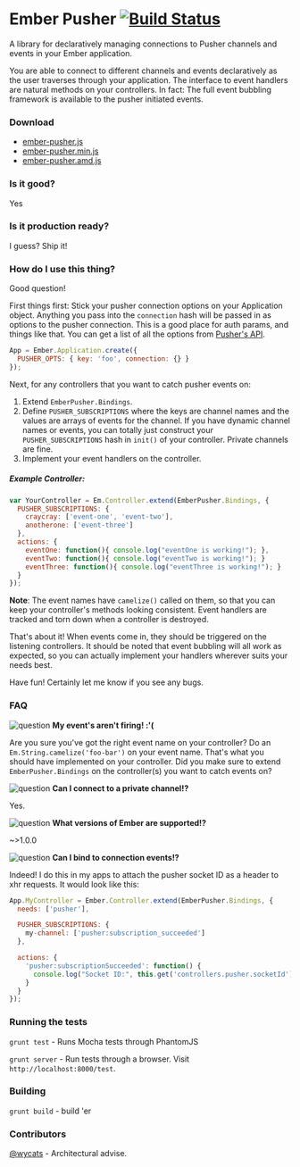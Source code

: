 # Ember Pusher [![Build Status](https://travis-ci.org/jamiebikies/ember-pusher.png?branch=master)](https://travis-ci.org/jamiebikies/ember-pusher)

A library for declaratively managing connections to Pusher channels and events
in your Ember application.

You are able to connect to different channels and events declaratively as the
user traverses through your application. The interface to event handlers
are natural methods on your controllers. In fact: The full event bubbling
framework is available to the pusher initiated events.


### Download
- [ember-pusher.js](https://ember-pusher-builds.s3.amazonaws.com/ember-pusher.js)
- [ember-pusher.min.js](https://ember-pusher-builds.s3.amazonaws.com/ember-pusher.min.js)
- [ember-pusher.amd.js](https://ember-pusher-builds.s3.amazonaws.com/ember-pusher.amd.js)


### Is it good?
Yes

### Is it production ready?
I guess? Ship it!


### How do I use this thing?
Good question!

First things first: Stick your pusher connection options on your Application
object. Anything you pass into the `connection` hash will be passed in as
options to the pusher connection. This is a good place for auth params, and
things like that. You can get a list of all the options from
[Pusher's API](http://pusher.com/docs/client_api_guide/client_connect#connecting).


```javascript
App = Ember.Application.create({
  PUSHER_OPTS: { key: 'foo', connection: {} }
});
```

Next, for any controllers that you want to catch pusher events on:

1. Extend `EmberPusher.Bindings`.
2. Define `PUSHER_SUBSCRIPTIONS` where the keys are channel names and the
   values are arrays of events for the channel. If you have dynamic channel
   names or events, you can totally just construct your `PUSHER_SUBSCRIPTIONS`
   hash in `init()` of your controller. Private channels are fine.
3. Implement your event handlers on the controller.

##### Example Controller:

```javascript
var YourController = Em.Controller.extend(EmberPusher.Bindings, {
  PUSHER_SUBSCRIPTIONS: {
    craycray: ['event-one', 'event-two'],
    anotherone: ['event-three']
  },
  actions: {
    eventOne: function(){ console.log("eventOne is working!"); },
    eventTwo: function(){ console.log("eventTwo is working!"); }
    eventThree: function(){ console.log("eventThree is working!"); }
  }
});
```



**Note**: The event names have `camelize()` called on them, so that you can
keep your controller's methods looking consistent. Event handlers are tracked
and torn down when a controller is destroyed.


That's about it! When events come in, they should be triggered on the listening controllers.
It should be noted that event bubbling will all work as expected, so you can actually implement
your handlers wherever suits your needs best.


Have fun! Certainly let me know if you see any bugs.

### FAQ
![question](https://snappys.s3.amazonaws.com/question2.jpg) __My event's aren't firing! :'(__

Are you sure you've got the right event name on your controller? Do
an `Em.String.camelize('foo-bar')` on your event name. That's what you should
have implemented on your controller. Did you make sure to extend
`EmberPusher.Bindings` on the controller(s) you want to catch events on?


![question](https://snappys.s3.amazonaws.com/question1.jpg) __Can I connect to a private channel!?__

Yes.


![question](https://snappys.s3.amazonaws.com/question2.jpg) __What versions of Ember are supported!?__

~>1.0.0


![question](https://snappys.s3.amazonaws.com/question3.jpg) __Can I bind to connection events!?__

Indeed! I do this in my apps to attach the pusher socket ID as a
header to xhr requests. It would look like this:

```javascript
App.MyController = Ember.Controller.extend(EmberPusher.Bindings, {
  needs: ['pusher'],

  PUSHER_SUBSCRIPTIONS: {
    my-channel: ['pusher:subscription_succeeded']
  },

  actions: {
    'pusher:subscriptionSucceeded': function() {
      console.log("Socket ID:", this.get('controllers.pusher.socketId'));
    }
  }
});
```


### Running the tests
`grunt test` - Runs Mocha tests through PhantomJS

`grunt server` - Run tests through a browser. Visit `http://localhost:8000/test`.


### Building
`grunt build` - build 'er

### Contributors
[@wycats](https://github.com/wycats) - Architectural advise.

